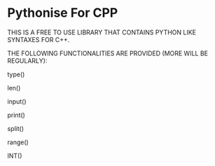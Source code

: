 # Pythonise For CPP

THIS IS A FREE TO USE LIBRARY THAT CONTAINS PYTHON LIKE SYNTAXES FOR C++.

THE FOLLOWING FUNCTIONALITIES ARE PROVIDED (MORE WILL BE REGULARLY):

type(<variable-name>)

len(<variable-name>)

input()

print()

split()

range()

INT()
